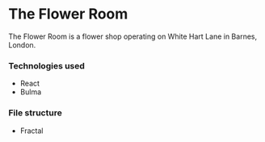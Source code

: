 # The Flower Room
The Flower Room is a flower shop operating on White Hart Lane in Barnes, London. 

### Technologies used
- React
- Bulma

### File structure
- Fractal